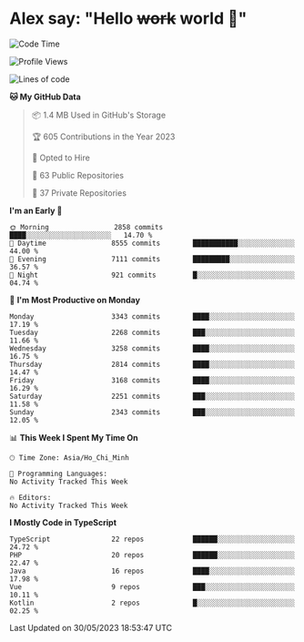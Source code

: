 # Alex say: "Hello ~~work~~ world 🐾"

<!--START_SECTION:waka-->
![Code Time](http://img.shields.io/badge/Code%20Time-839%20hrs%205%20mins-blue)

![Profile Views](http://img.shields.io/badge/Profile%20Views-1-blue)

![Lines of code](https://img.shields.io/badge/From%20Hello%20World%20I%27ve%20Written-41.0%20million%20lines%20of%20code-blue)

**🐱 My GitHub Data** 

> 📦 1.4 MB Used in GitHub's Storage 
 > 
> 🏆 605 Contributions in the Year 2023
 > 
> 💼 Opted to Hire
 > 
> 📜 63 Public Repositories 
 > 
> 🔑 37 Private Repositories 
 > 
**I'm an Early 🐤** 

```text
🌞 Morning                2858 commits        ████░░░░░░░░░░░░░░░░░░░░░   14.70 % 
🌆 Daytime                8555 commits        ███████████░░░░░░░░░░░░░░   44.00 % 
🌃 Evening                7111 commits        █████████░░░░░░░░░░░░░░░░   36.57 % 
🌙 Night                  921 commits         █░░░░░░░░░░░░░░░░░░░░░░░░   04.74 % 
```
📅 **I'm Most Productive on Monday** 

```text
Monday                   3343 commits        ████░░░░░░░░░░░░░░░░░░░░░   17.19 % 
Tuesday                  2268 commits        ███░░░░░░░░░░░░░░░░░░░░░░   11.66 % 
Wednesday                3258 commits        ████░░░░░░░░░░░░░░░░░░░░░   16.75 % 
Thursday                 2814 commits        ████░░░░░░░░░░░░░░░░░░░░░   14.47 % 
Friday                   3168 commits        ████░░░░░░░░░░░░░░░░░░░░░   16.29 % 
Saturday                 2251 commits        ███░░░░░░░░░░░░░░░░░░░░░░   11.58 % 
Sunday                   2343 commits        ███░░░░░░░░░░░░░░░░░░░░░░   12.05 % 
```


📊 **This Week I Spent My Time On** 

```text
🕑︎ Time Zone: Asia/Ho_Chi_Minh

💬 Programming Languages: 
No Activity Tracked This Week

🔥 Editors: 
No Activity Tracked This Week
```

**I Mostly Code in TypeScript** 

```text
TypeScript               22 repos            ██████░░░░░░░░░░░░░░░░░░░   24.72 % 
PHP                      20 repos            ██████░░░░░░░░░░░░░░░░░░░   22.47 % 
Java                     16 repos            ████░░░░░░░░░░░░░░░░░░░░░   17.98 % 
Vue                      9 repos             ███░░░░░░░░░░░░░░░░░░░░░░   10.11 % 
Kotlin                   2 repos             █░░░░░░░░░░░░░░░░░░░░░░░░   02.25 % 
```




 Last Updated on 30/05/2023 18:53:47 UTC
<!--END_SECTION:waka-->
